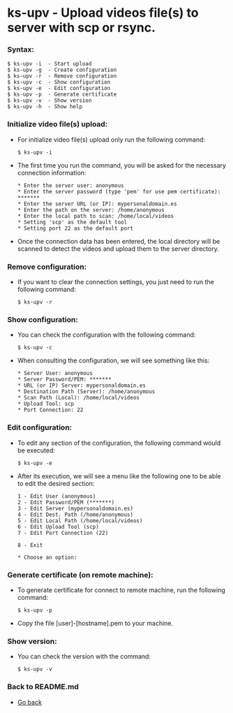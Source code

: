 ks-upv - Upload videos file(s) to server with scp or rsync.
===========================================================

### Syntax:

```shell
$ ks-upv -i  - Start upload
$ ks-upv -g  - Create configuration
$ ks-upv -r  - Remove configuration
$ ks-upv -c  - Show configuration
$ ks-upv -e  - Edit configuration
$ ks-upv -p  - Generate certificate
$ ks-upv -v  - Show version
$ ks-upv -h  - Show help
```

### Initialize video file(s) upload:

  * For initialize video file(s) upload only run the following command:
  
    ```shell
    $ ks-upv -i
    ````
    
  * The first time you run the command, you will be asked for the necessary connection information:

    ```shell
    * Enter the server user: anonymous
    * Enter the server password (type 'pem' for use pem certificate): *******
    * Enter the server URL (or IP): mypersonaldomain.es
    * Enter the path on the server: /home/anonymous
    * Enter the local path to scan: /home/local/videos
    * Setting 'scp' as the default tool
    * Setting port 22 as the default port
    ````

  * Once the connection data has been entered, the local directory will be scanned to detect the videos and upload them to the server directory.
    
### Remove configuration:

  * If you want to clear the connection settings, you just need to run the following command:
  
    ```shell
    $ ks-upv -r
    ````
    
### Show configuration:

  * You can check the configuration with the following command:
  
    ```shell
    $ ks-upv -c
    ````
    
  * When consulting the configuration, we will see something like this:

    ```shell
    * Server User: anonymous
    * Server Password/PEM: *******
    * URL (or IP) Server: mypersonaldomain.es
    * Destination Path (Server): /home/anonymous
    * Scan Path (Local): /home/local/videos
    * Upload Tool: scp
    * Port Connection: 22
    ````
    
### Edit configuration:

  * To edit any section of the configuration, the following command would be executed:

    ```shell
    $ ks-upv -e
    ````
    
  * After its execution, we will see a menu like the following one to be able to edit the desired section:

    ```shell
    1 - Edit User (anonymous)
    2 - Edit Password/PEM (*******)
    3 - Edit Server (mypersonaldomain.es)
    4 - Edit Dest. Path (/home/anonymous)
    5 - Edit Local Path (/home/local/videos)
    6 - Edit Upload Tool (scp)
    7 - Edit Port Connection (22)

    8 - Exit

    * Choose an option: 
    ````
    
### Generate certificate (on remote machine):

  * To generate certificate for connect to remote machine, run the following command:

    ```shell
    $ ks-upv -p
    ````
    
  * Copy the file [user]-[hostname].pem to your machine.
    
### Show version:

  * You can check the version with the command:
   
    ```shell
    $ ks-upv -v
    ````
    
### Back to README.md
    
* [Go back](/README.md)
  
